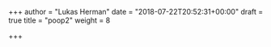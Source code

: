 +++
author = "Lukas Herman"
date = "2018-07-22T20:52:31+00:00"
draft = true
title = "poop2"
weight = 8

+++
